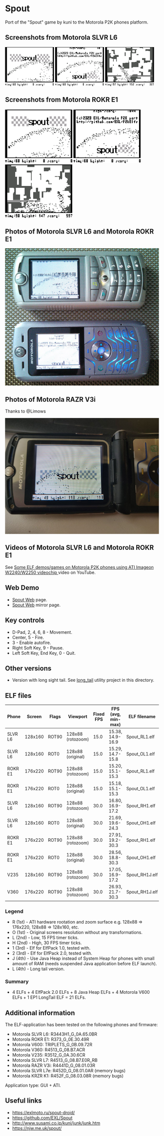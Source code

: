 Spout
=====

Port of the "Spout" game by kuni to the Motorola P2K phones platform.

## Screenshots from Motorola SLVR L6

![Screenshot of Spout from Motorola L6 1](../images/Screenshot_Spout_L6_1.png) ![Screenshot of Spout from Motorola L6 2](../images/Screenshot_Spout_L6_2.png) ![Screenshot of Spout from Motorola L6 3](../images/Screenshot_Spout_L6_3.png)

## Screenshots from Motorola ROKR E1

![Screenshot of Spout from Motorola E1 1](../images/Screenshot_Spout_E1_1.png) ![Screenshot of Spout from Motorola E1 2](../images/Screenshot_Spout_E1_2.png) ![Screenshot of Spout from Motorola E1 3](../images/Screenshot_Spout_E1_3.png)

## Photos of Motorola SLVR L6 and Motorola ROKR E1

![Photo of Spout on Motorola L6 and Motorola E1 1](../images/Photo_Spout_L6_E1_1.jpg)

## Photos of Motorola RAZR V3i

Thanks to @Limows

![Photo of Spout on Motorola V3i 1](../images/Photo_Spout_V3i_1.jpg)

## Videos of Motorola SLVR L6 and Motorola ROKR E1

See [Some ELF demos/games on Motorola P2K phones using ATI Imageon W2240/W2250 videochip
](https://www.youtube.com/watch?v=DsYLWXPgmsU) video on YouTube.

## Web Demo

* [Spout Web](https://lab.exlmoto.ru/spout/) page.
* [Spout Web](https://exlmotodev.github.io/spout/) mirror page.

## Key controls

* D-Pad, 2, 4, 6, 8 - Movement.
* Center, 5 - Fire.
* 3 - Enable autofire.
* Right Soft Key, 9 - Pause.
* Left Soft Key, End Key, 0 - Quit.

## Other versions

* Version with long sight tail. See [long_tail](long_tail) utility project in this directory.

## ELF files

| Phone   | Screen  | Flags | Viewport            | Fixed FPS  | FPS (avg, min-max) | ELF filename   |
|---------|---------|-------|---------------------|------------|--------------------|----------------|
| SLVR L6 | 128x160 | ROT90 | 128x88 (rotozoom)   | 15.0       | 15.38, 14.9-16.9   | Spout_RL1.elf  |
| SLVR L6 | 128x160 | ROT0  | 128x88 (original)   | 15.0       | 15.29, 14.7-15.8   | Spout_OL1.elf  |
| ROKR E1 | 176x220 | ROT90 | 128x88 (rotozoom)   | 15.0       | 15.20, 15.1-15.3   | Spout_RL1.elf  |
| ROKR E1 | 176x220 | ROT0  | 128x88 (original)   | 15.0       | 15.18, 15.1-15.3   | Spout_OL1.elf  |
| SLVR L6 | 128x160 | ROT90 | 128x88 (rotozoom)   | 30.0       | 16.80, 16.9-17.2   | Spout_RH1.elf  |
| SLVR L6 | 128x160 | ROT0  | 128x88 (original)   | 30.0       | 21.69, 19.6-24.3   | Spout_OH1.elf  |
| ROKR E1 | 176x220 | ROT90 | 128x88 (rotozoom)   | 30.0       | 27.91, 19.2-30.3   | Spout_RH1.elf  |
| ROKR E1 | 176x220 | ROT0  | 128x88 (original)   | 30.0       | 28.56, 18.8-30.3   | Spout_OH1.elf  |
| V235    | 128x160 | ROT90 | 128x88 (rotozoom)   | 30.0       | 17.05, 16.9-17.2   | Spout_RH1J.elf |
| V360    | 176x220 | ROT90 | 128x88 (rotozoom)   | 30.0       | 26.93, 21.7-30.3   | Spout_RH1J.elf |

### Legend

* R (1st) - ATI hardware rootation and zoom surface e.g. 128x88 => 176x220, 128x88 => 128x160, etc.
* O (1st) - Original screens resolution without any transformations.
* L (2nd) - Low, 15 FPS timer ticks.
* H (2nd) - High, 30 FPS timer ticks.
* 1 (3rd) - Elf for ElfPack 1.0, tested with.
* 2 (3rd) - Elf for ElfPack 2.0, tested with.
* J (4th) - Use Java Heap instead of System Heap for phones with small amount of RAM (needs suspended Java application before ELF launch).
* L (4th) - Long tail version.

### Summary

* 4 ELFs + 4 ElfPack 2.0 ELFs + 8 Java Heap ELFs + 4 Motorola V600 ELFs + 1 EP1 LongTail ELF = 21 ELFs.

## Additional information

The ELF-application has been tested on the following phones and firmware:

* Motorola SLVR L6: R3443H1_G_0A.65.0BR
* Motorola ROKR E1: R373_G_0E.30.49R
* Motorola V600: TRIPLETS_G_0B.09.72R
* Motorola V360: R4513_G_08.B7.ACR
* Motorola V235: R3512_G_0A.30.6CR
* Motorola SLVR L7: R4513_G_08.B7.E0R_RB
* Motorola RAZR V3i: R4441D_G_08.01.03R
* Motorola SLVR L7e: R452D_G_08.01.0AR (memory bugs)
* Motorola KRZR K1:  R452F_G_08.03.08R (memory bugs)

Application type: GUI + ATI.

## Useful links

* https://exlmoto.ru/spout-droid/
* https://github.com/EXL/Spout
* http://www.susami.co.jp/kuni/junk/junk.htm
* https://njw.me.uk/spout/
